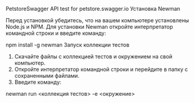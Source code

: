 PetstoreSwagger
API test for petstore.swagger.io
Установка Newman

Перед установкой убедитесь, что на вашем компьютере установлены Node.js и NPM.
Для установки Newman откройте интерпретатор командной строки и введите команду:

npm install -g newman
Запуск коллекции тестов

1. Скачайте файлы с коллекцией тестов и окружением на свой компьютер.
2. Откройте интерпретатор командной строки и перейдите в папку с сохраненными файлами.
3. Введите команду:

newman run <коллекция тестов> -e <окружение>
<!---
dslomako/dslomako is a ✨ special ✨ repository because its `README.md` (this file) appears on your GitHub profile.
You can click the Preview link to take a look at your changes.
--->
